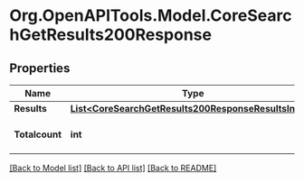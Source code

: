 # Org.OpenAPITools.Model.CoreSearchGetResults200Response

## Properties

Name | Type | Description | Notes
------------ | ------------- | ------------- | -------------
**Results** | [**List&lt;CoreSearchGetResults200ResponseResultsInner&gt;**](CoreSearchGetResults200ResponseResultsInner.md) |  | 
**Totalcount** | **int** | Total number of results | [default to null]

[[Back to Model list]](../README.md#documentation-for-models) [[Back to API list]](../README.md#documentation-for-api-endpoints) [[Back to README]](../README.md)

